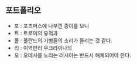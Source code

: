 ## 포트폴리오
- 포 : 포츠머스에 나부낀 종이를 보니
- 트 : 트로이의 유적과 
- 폴 : 폴란드의 기병들의 소리가 들리는 것 같다.
- 리 : 이역만리 우크라이나의
- 오 : 오데사를 노리는 러시아는 반드시 해체되어야 한다.
